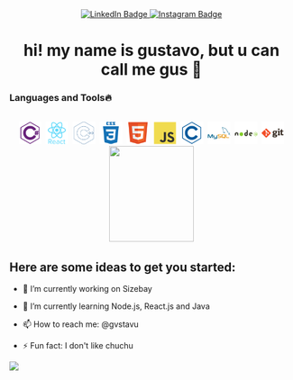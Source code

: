 <div id="badges" align="center">
  <a target="_blank" href="https://www.linkedin.com/in/gustavo-dias-218a38220/">
    <img src="https://img.shields.io/badge/LinkedIn-blue?style=for-the-badge&logo=linkedin&logoColor=white" alt="LinkedIn Badge"/>
   </a>
   <a target="_blank" href="https://www.instagram.com/gvstavu/?next=%2F">
    <img src="https://img.shields.io/badge/Instagram-yellow?style=for-the-badge&logo=instagram&logoColor=white" alt="Instagram Badge"/>
   </a>
</div>


<div id="badges" align="center">
<h1>hi! my name is gustavo, but u can call me gus 👋</h1>
</div>

<h3>Languages and Tools🔥</h3>
<br>
<div align="center">
  <img src="https://github.com/devicons/devicon/blob/master/icons/csharp/csharp-line.svg" title="C#" alt="C#" width="40" height="40"/>&nbsp;
  <img src="https://github.com/devicons/devicon/blob/master/icons/react/react-original-wordmark.svg" title="React" alt="React" width="40" height="40"/>&nbsp;
  <img src="https://github.com/devicons/devicon/blob/master/icons/cplusplus/cplusplus-line.svg" title="C++" alt="C++" width="40" height="40"/>&nbsp;
  <img src="https://github.com/devicons/devicon/blob/master/icons/css3/css3-plain-wordmark.svg"  title="CSS3" alt="CSS" width="40" height="40"/>&nbsp;
  <img src="https://github.com/devicons/devicon/blob/master/icons/html5/html5-original.svg" title="HTML5" alt="HTML" width="40" height="40"/>&nbsp;
  <img src="https://github.com/devicons/devicon/blob/master/icons/javascript/javascript-original.svg" title="JavaScript" alt="JavaScript" width="40" height="40"/>&nbsp;
  <img src="https://github.com/devicons/devicon/blob/master/icons/c/c-line.svg" title="C" alt="C" width="40" height="40"/>&nbsp;
  <img src="https://github.com/devicons/devicon/blob/master/icons/mysql/mysql-original-wordmark.svg" title="MySQL"  alt="MySQL" width="40" height="40"/>&nbsp;
  <img src="https://github.com/devicons/devicon/blob/master/icons/nodejs/nodejs-original-wordmark.svg" title="NodeJS" alt="NodeJS" width="40" height="40"/>&nbsp;
  <img src="https://github.com/devicons/devicon/blob/master/icons/git/git-original-wordmark.svg" title="Git" **alt="Git" width="40" height="40"/>
</div>


<div id="header" align="center">
<img src="https://media.giphy.com/media/naHajXo1CJ3oRsSM71/giphy.gif" width="150" height="170">
</div>

<!--**gustapine/gustapine** is a ✨ _special_ ✨ repository because its `README.md` (this file) appears on your GitHub profile.-->

<h2>Here are some ideas to get you started:</h2>

- 🔭 I’m currently working on Sizebay

- 🌱 I’m currently learning Node.js, React.js and Java
<!-- 
- 👯 I’m looking to collaborate on ...
- 🤔 I’m looking for help with ...
- 💬 Ask me about ...
-->
- 📫 How to reach me: @gvstavu

- ⚡ Fun fact: I don't like chuchu

<div display="flex">
<img width="500px;" width="300px;" src="https://github-readme-stats.vercel.app/api/top-langs/?username=gustapine&layout=compact&theme=vision-friendly-dark" align="left">
</div>

